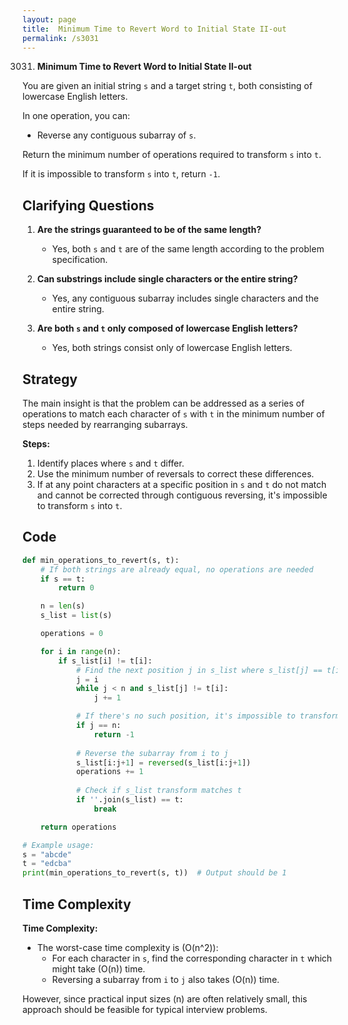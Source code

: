 ```yaml
---
layout: page
title:  Minimum Time to Revert Word to Initial State II-out
permalink: /s3031
---
```


3031. **Minimum Time to Revert Word to Initial State II-out**

You are given an initial string `s` and a target string `t`, both consisting of lowercase English letters. 

In one operation, you can:

- Reverse any contiguous subarray of `s`.

Return the minimum number of operations required to transform `s` into `t`.

If it is impossible to transform `s` into `t`, return `-1`.

## Clarifying Questions

1. **Are the strings guaranteed to be of the same length?**
   - Yes, both `s` and `t` are of the same length according to the problem specification.

2. **Can substrings include single characters or the entire string?**
   - Yes, any contiguous subarray includes single characters and the entire string.

3. **Are both `s` and `t` only composed of lowercase English letters?**
   - Yes, both strings consist only of lowercase English letters.

## Strategy

The main insight is that the problem can be addressed as a series of operations to match each character of `s` with `t` in the minimum number of steps needed by rearranging subarrays.

**Steps:**
1. Identify places where `s` and `t` differ.
2. Use the minimum number of reversals to correct these differences.
3. If at any point characters at a specific position in `s` and `t` do not match and cannot be corrected through contiguous reversing, it's impossible to transform `s` into `t`.

## Code

```python
def min_operations_to_revert(s, t):
    # If both strings are already equal, no operations are needed
    if s == t:
        return 0

    n = len(s)
    s_list = list(s)

    operations = 0

    for i in range(n):
        if s_list[i] != t[i]:
            # Find the next position j in s_list where s_list[j] == t[i]
            j = i
            while j < n and s_list[j] != t[i]:
                j += 1

            # If there's no such position, it's impossible to transform s to t
            if j == n:
                return -1
            
            # Reverse the subarray from i to j
            s_list[i:j+1] = reversed(s_list[i:j+1])
            operations += 1
            
            # Check if s_list transform matches t
            if ''.join(s_list) == t:
                break

    return operations

# Example usage:
s = "abcde"
t = "edcba"
print(min_operations_to_revert(s, t))  # Output should be 1
```

## Time Complexity

**Time Complexity:**
- The worst-case time complexity is \(O(n^2)\):
  - For each character in `s`, find the corresponding character in `t` which might take \(O(n)\) time.
  - Reversing a subarray from `i` to `j` also takes \(O(n)\) time.

However, since practical input sizes \(n\) are often relatively small, this approach should be feasible for typical interview problems.